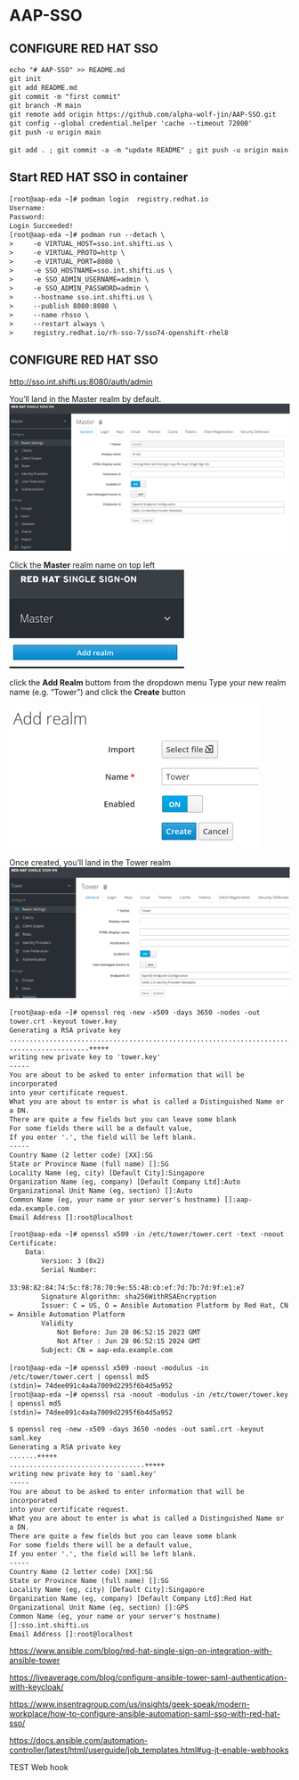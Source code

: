# AAP-SSO

## CONFIGURE RED HAT SSO

```
echo "# AAP-SSO" >> README.md
git init
git add README.md
git commit -m "first commit"
git branch -M main
git remote add origin https://github.com/alpha-wolf-jin/AAP-SSO.git
git config --global credential.helper 'cache --timeout 72000'
git push -u origin main

git add . ; git commit -a -m "update README" ; git push -u origin main
```


## Start RED HAT SSO in container

```
[root@aap-eda ~]# podman login  registry.redhat.io
Username: 
Password: 
Login Succeeded!
[root@aap-eda ~]# podman run --detach \
>     -e VIRTUAL_HOST=sso.int.shifti.us \
>     -e VIRTUAL_PROTO=http \
>     -e VIRTUAL_PORT=8080 \
>     -e SSO_HOSTNAME=sso.int.shifti.us \
>     -e SSO_ADMIN_USERNAME=admin \
>     -e SSO_ADMIN_PASSWORD=admin \
>     --hostname sso.int.shifti.us \
>     --publish 8080:8080 \
>     --name rhsso \
>     --restart always \
>     registry.redhat.io/rh-sso-7/sso74-openshift-rhel8
```


## CONFIGURE RED HAT SSO

http://sso.int.shifti.us:8080/auth/admin

You’ll land in the Master realm by default.
![SSO](images/sso-01.png)

Click the **Master** realm name on top left  
![SSO](images/sso-02.png)

click the **Add Realm** buttom from the dropdown menu
Type your new realm name (e.g. “Tower”) and click the **Create** button

![SSO](images/sso-03.png)

Once created, you’ll land in the Tower realm
![SSO](images/sso-04.png)


```
[root@aap-eda ~]# openssl req -new -x509 -days 3650 -nodes -out tower.crt -keyout tower.key
Generating a RSA private key
.........................................................................+++++
....................+++++
writing new private key to 'tower.key'
-----
You are about to be asked to enter information that will be incorporated
into your certificate request.
What you are about to enter is what is called a Distinguished Name or a DN.
There are quite a few fields but you can leave some blank
For some fields there will be a default value,
If you enter '.', the field will be left blank.
-----
Country Name (2 letter code) [XX]:SG
State or Province Name (full name) []:SG
Locality Name (eg, city) [Default City]:Singapore    
Organization Name (eg, company) [Default Company Ltd]:Auto
Organizational Unit Name (eg, section) []:Auto
Common Name (eg, your name or your server's hostname) []:aap-eda.example.com
Email Address []:root@localhost
```


```
[root@aap-eda ~]# openssl x509 -in /etc/tower/tower.cert -text -noout
Certificate:
    Data:
        Version: 3 (0x2)
        Serial Number:
            33:98:82:84:74:5c:f8:78:70:9e:55:48:cb:ef:7d:7b:7d:9f:e1:e7
        Signature Algorithm: sha256WithRSAEncryption
        Issuer: C = US, O = Ansible Automation Platform by Red Hat, CN = Ansible Automation Platform
        Validity
            Not Before: Jun 28 06:52:15 2023 GMT
            Not After : Jun 28 06:52:15 2024 GMT
        Subject: CN = aap-eda.example.com

[root@aap-eda ~]# openssl x509 -noout -modulus -in /etc/tower/tower.cert | openssl md5
(stdin)= 74dee091c4a4a7009d2295f6b4d5a952
[root@aap-eda ~]# openssl rsa -noout -modulus -in /etc/tower/tower.key | openssl md5
(stdin)= 74dee091c4a4a7009d2295f6b4d5a952
```

```
$ openssl req -new -x509 -days 3650 -nodes -out saml.crt -keyout saml.key
Generating a RSA private key
.......+++++
..................................+++++
writing new private key to 'saml.key'
-----
You are about to be asked to enter information that will be incorporated
into your certificate request.
What you are about to enter is what is called a Distinguished Name or a DN.
There are quite a few fields but you can leave some blank
For some fields there will be a default value,
If you enter '.', the field will be left blank.
-----
Country Name (2 letter code) [XX]:SG
State or Province Name (full name) []:SG
Locality Name (eg, city) [Default City]:Singapore
Organization Name (eg, company) [Default Company Ltd]:Red Hat
Organizational Unit Name (eg, section) []:GPS
Common Name (eg, your name or your server's hostname) []:sso.int.shifti.us
Email Address []:root@localhost
```

https://www.ansible.com/blog/red-hat-single-sign-on-integration-with-ansible-tower

https://liveaverage.com/blog/configure-ansible-tower-saml-authentication-with-keycloak/

https://www.insentragroup.com/us/insights/geek-speak/modern-workplace/how-to-configure-ansible-automation-saml-sso-with-red-hat-sso/

https://docs.ansible.com/automation-controller/latest/html/userguide/job_templates.html#ug-jt-enable-webhooks

TEST Web hook
